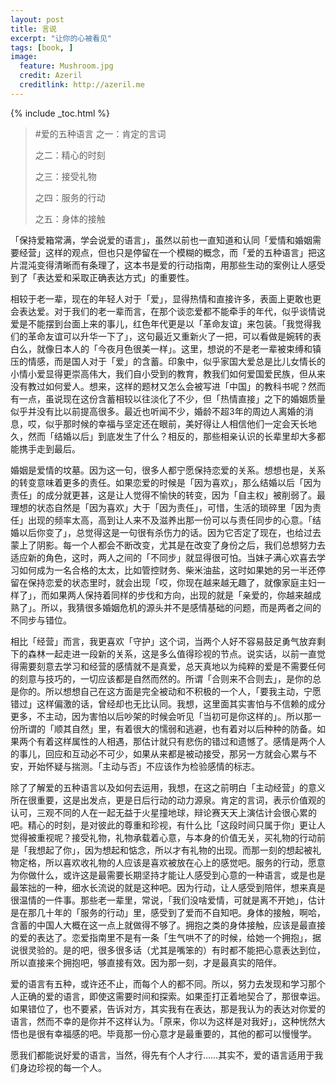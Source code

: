 ```yaml
---
layout: post
title: 言说
excerpt: "让你的心被看见"
tags: [book, ]
image:
  feature: Mushroom.jpg
  credit: Azeril
  creditlink: http://azeril.me
---
```


{% include _toc.html %}

> #爱的五种语言
> 之一：肯定的言词
> 
> 之二：精心的时刻
> 
> 之三：接受礼物
> 
> 之四：服务的行动
> 
> 之五：身体的接触

「保持爱箱常满，学会说爱的语言」，虽然以前也一直知道和认同「爱情和婚姻需要经营」这样的观点，但也只是停留在一个模糊的概念，而「爱的五种语言」把这片混沌变得清晰而有条理了，这本书是爱的行动指南，用那些生动的案例让人感受到了「表达爱和采取正确表达方式」的重要性。

相较于老一辈，现在的年轻人对于「爱」，显得热情和直接许多，表面上更敢也更会表达爱。对于我们的老一辈而言，在那个谈恋爱都不能牵手的年代，似乎谈情说爱是不能摆到台面上来的事儿，红色年代更是以「革命友谊」来包装。「我觉得我们的革命友谊可以升华一下了」，这句最近又重新火了一把，可以看做是婉转的表白么，就像日本人的「今夜月色很美一样」。这里，想说的不是老一辈被束缚和镇压的情感，而是国人对于「爱」的含蓄。印象中，似乎家国大爱总是比儿女情长的小情小爱显得更崇高伟大，我们自小受到的教育，教我们如何爱国爱民族，但从来没有教过如何爱人。想来，这样的题材又怎么会被写进「中国」的教科书呢？然而有一点，虽说现在这份含蓄相较以往淡化了不少，但「热情直接」之下的婚姻质量似乎并没有比以前提高很多。最近也听闻不少，婚龄不超3年的周边人离婚的消息，哎，似乎那时候的幸福与坚定还在眼前，美好得让人相信他们一定会天长地久，然而「结婚以后」到底发生了什么？相反的，那些相亲认识的长辈里却大多都能携手走到最后。

婚姻是爱情的坟墓。因为这一句，很多人都宁愿保持恋爱的关系。想想也是，关系的转变意味着更多的责任。如果恋爱的时候是「因为喜欢」，那么结婚以后「因为责任」的成分就更甚，这是让人觉得不愉快的转变，因为「自主权」被削弱了。最理想的状态自然是「因为喜欢」大于「因为责任」，可惜，生活的琐碎里「因为责任」出现的频率太高，高到让人来不及滋养出那一份可以与责任同步的心意。「结婚以后你变了」，总觉得这是一句很有杀伤力的话。因为它否定了现在，也给过去蒙上了阴影。每一个人都会不断改变，尤其是在改变了身份之后，我们总想努力去适应新的角色，这时，两人之间的「不同步」就显得很可怕。当妹子满心欢喜去学习如何成为一名合格的太太，比如管控财务、柴米油盐，这时如果她的另一半还停留在保持恋爱的状态里时，就会出现「哎，你现在越来越无趣了，就像家庭主妇一样了」，而如果两人保持着同样的步伐和方向，出现的就是「亲爱的，你越来越成熟了」。所以，我猜很多婚姻危机的源头并不是感情基础的问题，而是两者之间的不同步与错位。

相比「经营」而言，我更喜欢「守护」这个词，当两个人好不容易鼓足勇气放弃剩下的森林一起走进一段新的关系，这是多么值得珍视的节点。说实话，以前一直觉得需要刻意去学习和经营的感情就不是真爱，总天真地以为纯粹的爱是不需要任何的刻意与技巧的，一切应该都是自然而然的。所谓「合则来不合则去」，是你的总是你的。所以想想自己在这方面是完全被动和不积极的一个人，「要我主动，宁愿错过」这样偏激的话，曾经却也无比认同。我想，这里面其实害怕与不信赖的成分更多，不主动，因为害怕以后吵架的时候会听见「当初可是你这样的」。所以那一份所谓的「顺其自然」里，有着很大的懦弱和逃避，也有着对以后种种的防备。如果两个有着这样属性的人相遇，那估计就只有悲伤的错过和遗憾了。感情是两个人的事儿，回应和互动必不可少，如果从来都是被动接受，那另一方就会心累与不安，开始怀疑与揣测。「主动与否」不应该作为检验感情的标志。

除了了解爱的五种语言以及如何去运用，我想，在这之前明白「主动经营」的意义所在很重要，这是出发点，更是日后行动的动力源泉。肯定的言词，表示价值观的认可，三观不同的人在一起无益于火星撞地球，辩论赛天天上演估计会很心累的吧。精心的时刻，是对彼此的尊重和珍视，有什么比「这段时间只属于你」更让人觉得被重视呢？接受礼物，礼物承载着心意，与本身的价值无关，买礼物的行动前是「我想起了你」，因为想起和惦念，所以才有礼物的出现。而那一刻的想起被礼物定格，所以喜欢收礼物的人应该是喜欢被放在心上的感觉吧。服务的行动，愿意为你做什么，或许这是最需要长期坚持才能让人感受到心意的一种语言，或是也是最笨拙的一种，细水长流说的就是这种吧。因为行动，让人感受到陪伴，想来真是很温情的一件事。那些老一辈里，常说，「我们没啥爱情，可就是离不开她」，估计是在那几十年的「服务的行动」里，感受到了爱而不自知吧。身体的接触，啊哈，含蓄的中国人大概在这一点上就做得不够了。拥抱之类的身体接触，应该是最直接的爱的表达了。恋爱指南里不是有一条「生气哄不了的时候，给她一个拥抱」，据说很灵验的。是的吧，很多很多话（尤其是嘴笨的）有时都不能把心意表达到位，所以直接来个拥抱吧，够直接有效。因为那一刻，才是最真实的陪伴。

爱的语言有五种，或许还不止，而每个人的都不同。所以，努力去发现和学习那个人正确的爱的语言，即使这需要时间和探索。如果歪打正着地契合了，那很幸运。如果错位了，也不要紧，告诉对方，其实我有在表达，那是我认为的表达对你爱的语言，然而不幸的是你并不这样认为。「原来，你以为这样是对我好」，这种恍然大悟也是很有幸福感的吧。毕竟那一份心意才是最重要的，其他的都可以慢慢学。

愿我们都能说好爱的语言，当然，得先有个人才行……其实不，爱的语言适用于我们身边珍视的每一个人。
